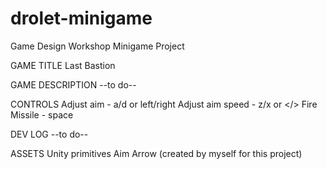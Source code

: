 # drolet-minigame
Game Design Workshop Minigame Project

GAME TITLE
Last Bastion

GAME DESCRIPTION
--to do--

CONTROLS
Adjust aim - a/d or left/right
Adjust aim speed - z/x or </>
Fire Missile - space

DEV LOG
--to do--

ASSETS
Unity primitives
Aim Arrow (created by myself for this project)
